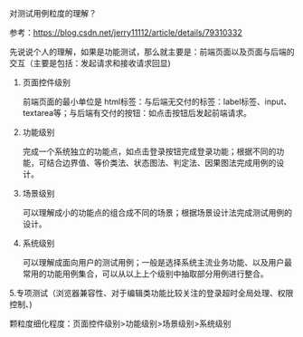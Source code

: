 对测试用例粒度的理解？

参考：https://blog.csdn.net/jerry11112/article/details/79310332

先说说个人的理解，如果是功能测试，那么就主要是：前端页面以及页面与后端的交互（主要是包括：发起请求和接收请求回显)

1.  页面控件级别
 
    前端页面的最小单位是 html标签：与后端无交付的标签：label标签、input、textarea等；与后端有交付的按钮：如点击按钮后发起前端请求。

  
2. 功能级别

    完成一个系统独立的功能点，如点击登录按钮完成登录功能；根据不同的功能，可结合边界值、等价类法、状态图法、判定法、因果图法完成用例的设计。

3. 场景级别

   可以理解成小的功能点的组合成不同的场景；根据场景设计法完成测试用例的设计。

4. 系统级别

    可以理解成面向用户的测试用例；一般是选择系统主流业务功能、以及用户最常用的功能用例集合，可以从以上上个级别中抽取部分用例进行整合。

  5.专项测试（浏览器兼容性、对于编辑类功能比较关注的登录超时全局处理、权限控制、)
  

颗粒度细化程度：页面控件级别>功能级别>场景级别>系统级别
